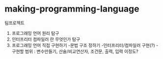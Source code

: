 # making-programming-language
팀프로젝트

1. 프로그래밍 언어 원리 탐구
2. 인터프리터 컴파일러 란 무엇인가 탐구
3. 프로그래밍 언어 직접 구현하기
  -문법 구조 정하기
  -인터프리터/컴파일러 구현(?)
  -구현할 범위 : 변수만들기, 산술/비교연산자, 조건문, 출력, 입력 이정도?

